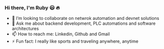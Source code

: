 ### Hi there, I'm Ruby :smiley: :fire:


- 👯 I’m looking to collaborate on netwrok automation and devnet solutions
- 💬 Ask me about backend development, PLC automations and software architectures
- 📫 How to reach me: Linkedin, Github and Gmail
- ⚡ Fun fact: I really like sports and traveling anywhere, anytime
